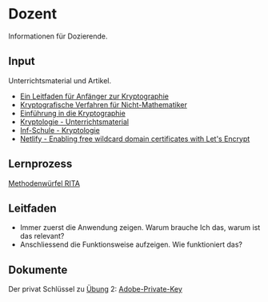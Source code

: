 # Dozent

Informationen für Dozierende.

## Input

Unterrichtsmaterial und Artikel.

* [Ein Leitfaden für Anfänger zur Kryptographie](https://re-date.com/cat-ressourcen/ein-leitfaden-fur-anfanger-zur-kryptografie-pixel/)
* [Kryptografische Verfahren für Nicht-Mathematiker](https://www.heinlein-support.de/sites/default/files/kryptografie_fuer_nicht-mathematiker.pdf)
* [Einführung in die Kryptographie](https://www.marchfelderbank.at/m040/internet/downloads/internet_banking/introtocrypto.pdf)
* [Kryptologie - Unterrichtsmaterial](https://bildungsserver.berlin-brandenburg.de/kryptologie)
* [Inf-Schule - Kryptologie](https://www.inf-schule.de/kommunikation/kryptologie)
* [Netlify - Enabling free wildcard domain certificates with Let's Encrypt ](https://www.netlify.com/blog/2018/08/20/enabling-free-wildcard-domain-certificates-with-lets-encrypt/)

## Lernprozess

[Methodenwürfel RITA](https://www.methodenwuerfel.ch/lernprozessmodell/)

## Leitfaden

* Immer zuerst die Anwendung zeigen. Warum brauche Ich das, warum ist das relevant?
* Anschliessend die Funktionsweise aufzeigen. Wie funktioniert das?

## Dokumente

Der privat Schlüssel zu [Übung](topic-1/übungen.md) 2: [Adobe-Private-Key](https://github.com/janikvonrotz/encrypt.casa/raw/main/Adobe-Private-Key.asc)